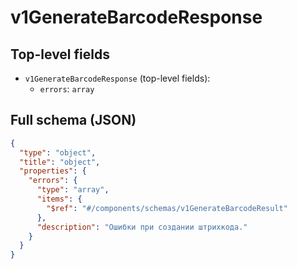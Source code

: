 # v1GenerateBarcodeResponse

## Top-level fields
- `v1GenerateBarcodeResponse` (top-level fields):
  - `errors`: `array`

## Full schema (JSON)
```json
{
  "type": "object",
  "title": "object",
  "properties": {
    "errors": {
      "type": "array",
      "items": {
        "$ref": "#/components/schemas/v1GenerateBarcodeResult"
      },
      "description": "Ошибки при создании штрихкода."
    }
  }
}
```
